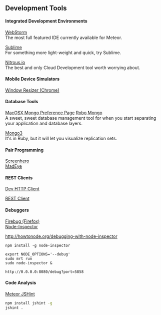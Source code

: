  
 

## Development Tools


#### Integrated Development Environments  
[WebStorm](http://www.jetbrains.com/webstorm/)  
The most full featured IDE currently available for Meteor.  
  

[Sublime](http://www.sublimetext.com/)   
For something more light-weight and quick, try Sublime.   


[Nitrous.io](https://www.nitrous.io/)  
The best and only Cloud Development tool worth worrying about.  
  


#### Mobile Device Simulators  
[Window Resizer (Chrome)](https://chrome.google.com/webstore/detail/window-resizer/kkelicaakdanhinjdeammmilcgefonfh)    
  

#### Database Tools
[MacOSX Mongo Preference Page](http://blog.mongodb.org/post/28925264384/macosx-preferences-pane-for-mongodb) [Robo Mongo](http://robomongo.org/)     
A sweet, sweet database management tool for when you start separating your application and database layers.  

[Mongo3](http://mongo3.com/)  
It's in Ruby, but it will let you visualize replication sets.  


#### Pair Programming  
[Screenhero](http://screenhero.com/download.html?src=btn)      
[MadEye](http://madeye.io/get-started)  
  

#### REST Clients  
[Dev HTTP Client](https://chrome.google.com/webstore/detail/dev-http-client/aejoelaoggembcahagimdiliamlcdmfm)      
  
[REST Client](https://chrome.google.com/webstore/detail/postman-rest-client/fdmmgilgnpjigdojojpjoooidkmcomcm/)      
  


#### Debuggers  
[Firebug (Firefox)](https://getfirebug.com/)   
[Node-Inspector](https://github.com/node-inspector/node-inspector)    
  
http://howtonode.org/debugging-with-node-inspector  
````
npm install -g node-inspector

export NODE_OPTIONS='--debug'
sudo mrt run
sudo node-inspector &

http://0.0.0.0:8080/debug?port=5858
````

#### Code Analysis  

[Meteor JSHint](https://github.com/raix/Meteor-jshintrc)  

````sh
npm install jshint -g
jshint .
````
